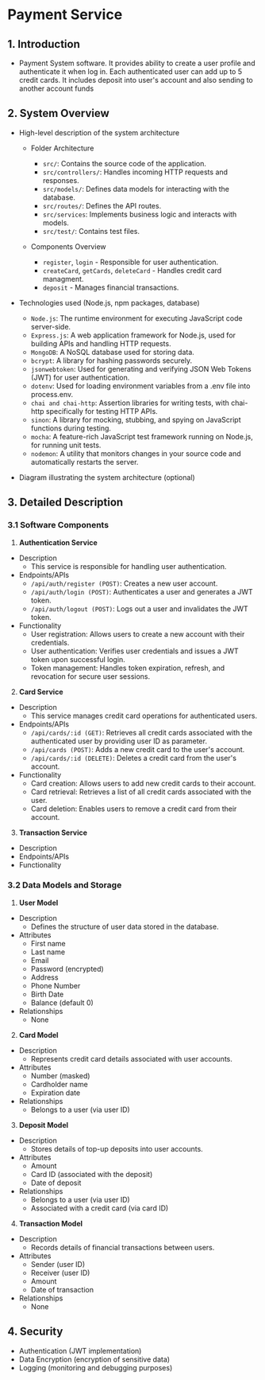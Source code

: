 # Payment Service

## 1. Introduction
- Payment System software. It provides ability to create a user profile and authenticate it when log in.
  Each authenticated user can add up to 5 credit cards. It includes deposit into user's account and also sending
  to another account funds
  
## 2. System Overview
- High-level description of the system architecture
    - Folder Architecture
      - `src/`: Contains the source code of the application.
      - `src/controllers/`: Handles incoming HTTP requests and responses.
      - `src/models/`: Defines data models for interacting with the database.
      - `src/routes/`: Defines the API routes.
      - `src/services`: Implements business logic and interacts with models.
      - `src/test/`: Contains test files.

   - Components Overview
      - `register`, `login` - Responsible for user authentication.
      - `createCard`, `getCards`, `deleteCard` - Handles credit card managment. 
      - `deposit` - Manages financial transactions.
  
- Technologies used (Node.js, npm packages, database)
   - `Node.js`: The runtime environment for executing JavaScript code server-side.
   - `Express.js`: A web application framework for Node.js, used for building APIs and handling HTTP requests.
   - `MongoDB`: A NoSQL database used for storing data.
   - `bcrypt`: A library for hashing passwords securely.
   - `jsonwebtoken`: Used for generating and verifying JSON Web Tokens (JWT) for user authentication.
   - `dotenv`: Used for loading environment variables from a .env file into process.env.
   - `chai and chai-http`: Assertion libraries for writing tests, with chai-http specifically for testing HTTP APIs.
   - `sinon`: A library for mocking, stubbing, and spying on JavaScript functions during testing.
   - `mocha`: A feature-rich JavaScript test framework running on Node.js, for running unit tests.
   - `nodemon`: A utility that monitors changes in your source code and automatically restarts the server.

- Diagram illustrating the system architecture (optional)

## 3. Detailed Description

### 3.1 Software Components
  1. **Authentication Service**
   - Description
      - This service is responsible for handling user authentication.
   - Endpoints/APIs
      - `/api/auth/register (POST)`: Creates a new user account.
      - `/api/auth/login (POST)`: Authenticates a user and generates a JWT token.
      - `/api/auth/logout (POST)`: Logs out a user and invalidates the JWT token.
   - Functionality
      - User registration: Allows users to create a new account with their credentials.
      - User authentication: Verifies user credentials and issues a JWT token upon successful login.
      - Token management: Handles token expiration, refresh, and revocation for secure user sessions.
  
  2. **Card Service**
   - Description
      - This service manages credit card operations for authenticated users.
   - Endpoints/APIs
      - `/api/cards/:id (GET)`: Retrieves all credit cards associated with the authenticated user by providing user ID as parameter.
      - `/api/cards (POST)`: Adds a new credit card to the user's account. 
      - `/api/cards/:id (DELETE)`: Deletes a credit card from the user's account.
   - Functionality
      - Card creation: Allows users to add new credit cards to their account.
      - Card retrieval: Retrieves a list of all credit cards associated with the user.
      - Card deletion: Enables users to remove a credit card from their account.

  3. **Transaction Service**
   - Description
   - Endpoints/APIs
   - Functionality

### 3.2 Data Models and Storage
  1. **User Model**
   - Description
      - Defines the structure of user data stored in the database.
   - Attributes
      - First name
      - Last name
      - Email 
      - Password (encrypted)
      - Address
      - Phone Number
      - Birth Date
      - Balance (default 0)
   - Relationships
      - None
      
  2. **Card Model**
   - Description
      - Represents credit card details associated with user accounts.
   - Attributes
      - Number (masked)
      - Cardholder name
      - Expiration date
   - Relationships
      - Belongs to a user (via user ID)
      
  3. **Deposit Model**
   - Description
      - Stores details of top-up deposits into user accounts.
   - Attributes
      - Amount
      - Card ID (associated with the deposit)
      - Date of deposit
   - Relationships
      - Belongs to a user (via user ID)
      - Associated with a credit card (via card ID)
    
  4. **Transaction Model**
   - Description
      - Records details of financial transactions between users.
   - Attributes
      - Sender (user ID)
      - Receiver (user ID) 
      - Amount
      - Date of transaction
   - Relationships
      - None
      
## 4. Security
  - Authentication (JWT implementation)
  - Data Encryption (encryption of sensitive data)
  - Logging (monitoring and debugging purposes)